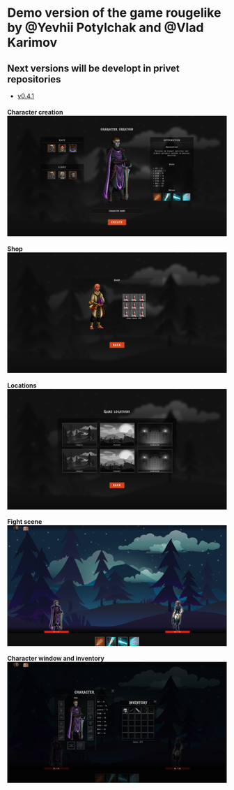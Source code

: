 # Demo version of the game rougelike by @Yevhii Potylchak and @Vlad Karimov

## Next versions will be developt in privet repositories 
- <a href="https://roguelike-v0-4-1.netlify.app/" target="_blank">v0.4.1</a>

<h4>Character creation <img align="center" src="/src/assets/img/presentation/characterCreation.png"></h4>
<h4>Shop <img align="center" src="/src/assets/img/presentation/shop.png"></h4>
<h4>Locations <img align="center" src="/src/assets/img/presentation/selectLocations.png"></h4>
<h4>Fight scene <img align="center" src="/src/assets/img/presentation/fight.png"></h4>
<h4>Character window and inventory <img align="center" src="/src/assets/img/presentation/windowAndInventory.png"></h4>
